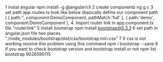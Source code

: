1 instal angular 
   npm install -g @angular/cli
2 create components
   ng g c <components-name>
3 set path app.routes.ts look like below (basically define our component path )
     {
        path:'',
        component:DemoComponent,
        pathMatch:'full'
    },
    {
        path:'demo',
        component:DemoComponent
    },
4. Import router link in app.component.ts file "routerlink"
5 install bootstrap
   npm install bootstrap@5.3.3
6 set path in angular.json file two places 
   "./node_modules/bootstrap/dist/css/bootstrap.min.css"
7 if css is not working resolve this problem using this command
    npm i bootstrap --save
8 if you want to check bootstrap version and bootstrap install or not 
    npm list bootstrap
    9026590115
